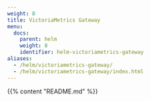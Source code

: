 ```yaml
---
weight: 8
title: VictoriaMetrics Gateway
menu:
  docs:
    parent: helm
    weight: 8
    identifier: helm-victoriametrics-gateway
aliases:
  - /helm/victoriametrics-gateway/
  - /helm/victoriametrics-gateway/index.html
---
```

{{% content "README.md" %}}
